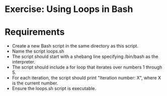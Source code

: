 # Exercise: Using Loops in Bash
# Requirements
- Create a new Bash script in the same directory as this script. 
- Name the script loops.sh
- The script should start with a shebang line specifying /bin/bash as the interpreter.
- The script should include a for loop that iterates over numbers 1 through 5.
- For each iteration, the script should print "Iteration number: X", where X is the current number.
- Ensure the loops.sh script is executable.
